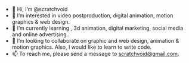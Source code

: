 - 👋 Hi, I’m @scratchvoid
- 👀 I’m interested in video postproduction, digital animation, motion graphics & web design.
- 🌱 I’m currently learning , 3d animation, digital marketing, social media and online advertising..
- 💞️ I’m looking to collaborate on graphic and web design, animation & motion graphics. Also, I would like to learn to write code.
- 📫 To reach me, please send a message to scratchvoid@gmail.com.

<!---
scratchvoid/scratchvoid is a ✨ special ✨ repository because its `README.md` (this file) appears on your GitHub profile.
You can click the Preview link to take a look at your changes.
--->
